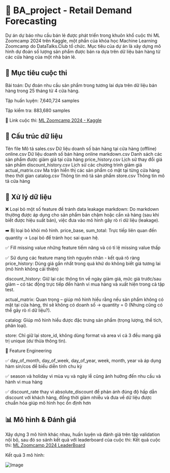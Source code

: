# 🛒 BA_project - Retail Demand Forecasting
Dự án dự báo nhu cầu bán lẻ được phát triển trong khuôn khổ cuộc thi ML Zoomcamp 2024 trên Kaggle, một phần của khóa học Machine Learning Zoomcamp do DataTalks.Club tổ chức. Mục tiêu của dự án là xây dựng mô hình dự đoán số lượng sản phẩm được bán ra dựa trên dữ liệu bán hàng từ các cửa hàng của một nhà bán lẻ.

## 🎯 Mục tiêu cuộc thi
Bài toán: Dự đoán nhu cầu sản phẩm trong tương lai dựa trên dữ liệu bán hàng trong 25 tháng từ 4 cửa hàng.

Tập huấn luyện: 7,640,724 samples

Tập kiểm tra: 883,680 samples

🔗 Link cuộc thi: [ML Zoomcamp 2024 - Kaggle](https://www.kaggle.com/competitions/ml-zoomcamp-2024-competition/overview)

## 📁 Cấu trúc dữ liệu
Tên file	Mô tả
sales.csv	Dữ liệu doanh số bán hàng tại cửa hàng (offline)
online.csv	Dữ liệu doanh số bán hàng online
markdown.csv	Danh sách các sản phẩm được giảm giá tại cửa hàng
price_history.csv	Lịch sử thay đổi giá sản phẩm
discount_history.csv	Lịch sử các chương trình giảm giá
actual_matrix.csv	Ma trận hiển thị các sản phẩm có mặt tại từng cửa hàng theo thời gian
catalog.csv	Thông tin mô tả sản phẩm
store.csv	Thông tin mô tả cửa hàng

## 🧠 Xử lý dữ liệu

❌ Loại bỏ một số feature để tránh data leakage
markdown: Do markdown thường được áp dụng cho sản phẩm bán chậm hoặc cần xả hàng (sau khi biết được hiệu suất bán), việc đưa vào mô hình gây rò rỉ dữ liệu (leakage).

➡️ Bị loại bỏ khỏi mô hình.
price_base, sum_total: Trực tiếp liên quan đến quantity → Loại bỏ để tránh học sai quan hệ.

✅ Fill missing value những feature tiềm năng và có tỉ lệ missing value thấp

✅ Sử dụng các feature mang tính nguyên nhân - kết quả rõ ràng
price_history: Dùng giá gần nhất trong quá khứ do không biết giá tương lai (mô hình không cải thiện)

discount_history: Giữ lại các thông tin về ngày giảm giá, mức giá trước/sau giảm – có tác động trực tiếp đến hành vi mua hàng và xuất hiện trong cả tập test.

actual_matrix: Quan trọng – giúp mô hình hiểu rằng nếu sản phẩm không có mặt tại cửa hàng, thì sẽ không có doanh số → quantity = 0 (Nhưng cũng có thể gây rò rỉ dữ liệu?).

catalog: Giúp mô hình hiểu được đặc trưng sản phẩm (trọng lượng, thể tích, phân loại).

store: Chỉ giữ lại store_id, không dùng format và area vì cả 3 đều mang giá trị unique (dư thừa thông tin).

🧠 Feature Engineering

✅ day_of_month, day_of_week, day_of_year, week, month, year và áp dụng hàm sin/cos để biểu diễn tính chu kỳ

✅ season và holiday vì mùa vụ và ngày lễ cũng ảnh hưởng đến nhu cầu và hành vi mua hàng

✅ discount_rate thay vì absolute_discount để phản ánh đúng độ hấp dẫn discount với khách hàng, đồng thời giảm nhiễu và đưa về dữ liệu được chuẩn hóa giúp mô hình học ổn định hơn

## 📊 Mô hình & Đánh giá
Xây dựng 3 mô hình khác nhau, huấn luyện và đánh giá trên tập validation nội bộ, sau đó so sánh kết quả với leaderboard của cuộc thi:
Kết quả cuộc thi: 
[ML Zoomcamp 2024 LeaderBoard](https://www.kaggle.com/competitions/ml-zoomcamp-2024-competition/leaderboard?)

Kết quả 3 mô hình:

![Image](https://github.com/user-attachments/assets/bab4aed4-2548-4a6f-80a7-451ae64bb962)
